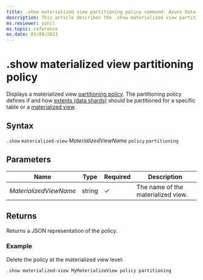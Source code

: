 ```yaml
---
title: .show materialized view partitioning policy command- Azure Data Explorer
description: This article describes the .show materialized view partitioning policy command in Azure Data Explorer.
ms.reviewer: yonil
ms.topic: reference
ms.date: 03/09/2023
---
```

# .show materialized view partitioning policy

Displays a materialized view [partitioning policy](partitioningpolicy.md). The partitioning policy defines if and how [extents (data shards)](../management/extents-overview.md) should be partitioned for a specific table or a [materialized view](materialized-views/materialized-view-overview.md).

## Syntax

`.show` `materialized-view` *MaterializedViewName* `policy` `partitioning` 

## Parameters

|Name|Type|Required|Description|
|--|--|--|--|
|*MaterializedViewName*|string|&check;|The name of the materialized view.|

## Returns

Returns a JSON representation of the policy.

### Example

Delete the policy at the materialized view level:

```kusto
.show materialized-view MyMaterializeView policy partitioning 
```
